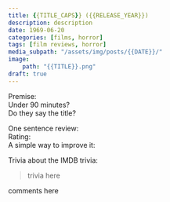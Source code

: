```yaml
---
title: {{TITLE_CAPS}} ({{RELEASE_YEAR}})
description: description
date: 1969-06-20
categories: [films, horror]
tags: [film reviews, horror]
media_subpath: "/assets/img/posts/{{DATE}}/"
image:
    path: "{{TITLE}}.png"
draft: true
---
```

<span class="reviewsection">Premise:</span> <br/>
<span class="reviewsection">Under 90 minutes?</span> <br/>
<span class="reviewsection">Do they say the title?</span>

<span class="reviewsection">One sentence review:</span> <br/>
<span class="reviewsection">Rating:</span> <br/>
<span class="reviewsection">A simple way to improve it:</span>

<span class="reviewsection">Trivia about the IMDB trivia:</span>
> trivia here

comments here